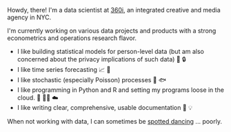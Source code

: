 Howdy, there! I'm a data scientist at [360i](https://www.360i.com/), an integrated creative and media agency in NYC.

I'm currently working on various data projects and products with a strong econometrics and operations research flavor.

* I like building statistical models for person-level data (but am also concerned about the privacy implications of such data) 👨 🔒
* I like time series forecasting 📈 🔮
* I like stochastic (especially Poisson) processes 🎲 🐟
* I like programming in Python and R and setting my programs loose in the cloud. 🐍 🏴‍☠️  ☁️
* I like writing clear, comprehensive, usable documentation 📝 💡

When not working with data, I can sometimes be [spotted dancing](https://www.youtube.com/watch?v=yWstd3jDZIs) ... poorly.

<!-- <p align="center"> -->
<!--   <a href="https://www.linkedin.com/in/jamespooley"> -->
<!--     <img src="https://img.shields.io/badge/linkedin-%230077B5.svg?&style=for-the-badge&logo=linkedin&logoColor=white" /> -->
<!--   </a> -->
<!-- </p> -->
